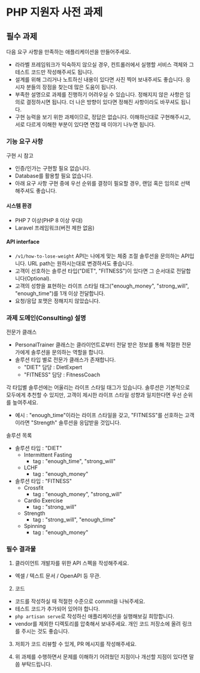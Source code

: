 # PHP 지원자 사전 과제

## 필수 과제

다음 요구 사항을 만족하는 애플리케이션을 만들어주세요.
- 라라벨 프레임워크가 익숙하지 않으실 경우, 컨트롤러에서 실행할 서비스 객체와 그 테스트 코드만 작성해주셔도 됩니다.
- 설계를 위해 그리거나 노트하신 내용이 있다면 사진 찍어 보내주셔도 좋습니다. 응시자 분들의 장점을 찾는데 많은 도움이 됩니다.
- 부족한 설명으로 과제를 진행하기 어려우실 수 있습니다. 정해지지 않은 사항은 임의로 결정하시면 됩니다. 더 나은 방향이 있다면 정해진 사항이라도 바꾸셔도 됩니다.
- 구현 능력을 보기 위한 과제이므로, 정답은 없습니다. 이해하신대로 구현해주시고, 서로 다르게 이해한 부분이 있다면 면접 때 이야기 나누면 됩니다.

### 기능 요구 사항

구현 시 참고
- 인증/인가는 구현할 필요 없습니다.
- Database를 활용할 필요 없습니다.
- 아래 요구 사항 구현 중에 우선 순위를 결정이 필요할 경우, 랜덤 혹은 임의로 선택해주셔도 좋습니다. 

#### 시스템 환경
- PHP 7 이상(PHP 8 이상 우대)
- Laravel 프레임워크(버전 제한 없음)

#### API interface
- `/v1/how-to-lose-weight` API는 나에게 맞는 체중 조절 솔루션을 문의하는 API입니다. URL path는 원하시는대로 변경하셔도 좋습니다.
- 고객이 선호하는 솔루션 타입("DIET", "FITNESS")이 있다면 그 순서대로 전달합니다(Optional).
- 고객의 성향을 표현하는 라이프 스타일 태그("enough_money", "strong_will", "enough_time")를 1개 이상 전달합니다.
- 요청/응답 포맷은 정해지지 않았습니다.

### 과제 도메인(Consulting) 설명

전문가 클래스
- PersonalTrainer 클래스는 클라이언트로부터 전달 받은 정보를 통해 적절한 전문가에게 솔루션을 문의하는 역할을 합니다.
- 솔루션 타입 별로 전문가 클래스가 존재합니다.
    - "DIET" 담당 : DietExpert
    - "FITNESS" 담당 : FitnessCoach

각 타입별 솔루션에는 어울리는 라이프 스타일 태그가 있습니다. 
솔루션은 기본적으로 모두에게 추천할 수 있지만, 고객이 제시한 라이프 스타일 성향과 일치한다면 우선 순위를 높여주세요.
- 예시 : "enough_time"이라는 라이프 스타일을 갖고, "FITNESS"를 선호하는 고객이라면 "Strength" 솔루션을 응답받을 것입니다. 

솔루션 목록
- 솔루션 타입 : "DIET"
    - Intermittent Fasting
        - tag : "enough_time", "strong_will"
    - LCHF
        - tag : "enough_money"
- 솔루션 타입 : "FITNESS"
    - Crossfit
        - tag : "enough_money", "strong_will"
    - Cardio Exercise
        - tag : "strong_will"
    - Strength
        - tag : "strong_will", "enough_time"
    - Spinning
        - tag : "enough_money"


### 필수 결과물

1. 클라이언트 개발자를 위한 API 스펙을 작성해주세요.
- 엑셀 / 텍스트 문서 / OpenAPI 등 무관.

2. 코드
- 코드를 작성하실 때 적절한 수준으로 commit을 나눠주세요.
- 테스트 코드가 추가되어 있어야 합니다.
- `php artisan serve`로 작성하신 애플리케이션을 실행해보길 희망합니다.
- vendor를 제외한 디렉토리를 압축해서 보내주세요. 개인 코드 저장소에 올려 링크를 주시는 것도 좋습니다.

3. 저희가 코드 리뷰할 수 있게, PR 메시지를 작성해주세요.

4. 위 과제를 수행하면서 문제를 이해하기 어려웠던 지점이나 개선할 지점이 있다면 말씀 부탁드립니다.